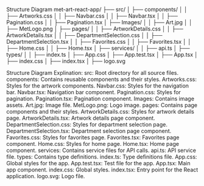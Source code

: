 Structure Diagram
met-art-react-app/
├── src/
│   ├── components/
│   │   ├── Artworks.css
│   │   ├── Navbar.css
│   │   ├── Navbar.tsx
│   │   ├── Pagination.css
│   │   ├── Pagination.tsx
│   ├── Images/
│   │   ├── Art.jpg
│   │   ├── MetLogo.png
│   ├── pages/
│   │   ├── ArtworkDetails.css
│   │   ├── ArtworkDetails.tsx
│   │   ├── DepartmentSelection.css
│   │   ├── DepartmentSelection.tsx
│   │   ├── Favorites.css
│   │   ├── Favorites.tsx
│   │   ├── Home.css
│   │   ├── Home.tsx
│   ├── services/
│   │   ├── api.ts
│   ├── types/
│   │   ├── index.ts
│   ├── App.css
│   ├── App.test.tsx
│   ├── App.tsx
│   ├── index.css
│   ├── index.tsx
│   ├── logo.svg


Structure Diagram Explination:
src: Root directory for all source files.
components: Contains reusable components and their styles.
Artworks.css: Styles for the artwork components.
Navbar.css: Styles for the navigation bar.
Navbar.tsx: Navigation bar component.
Pagination.css: Styles for pagination.
Pagination.tsx: Pagination component.
Images: Contains image assets.
Art.jpg: Image file.
MetLogo.png: Logo image.
pages: Contains page components and their styles.
ArtworkDetails.css: Styles for artwork details page.
ArtworkDetails.tsx: Artwork details page component.
DepartmentSelection.css: Styles for department selection page.
DepartmentSelection.tsx: Department selection page component.
Favorites.css: Styles for favorites page.
Favorites.tsx: Favorites page component.
Home.css: Styles for home page.
Home.tsx: Home page component.
services: Contains service files for API calls.
api.ts: API service file.
types: Contains type definitions.
index.ts: Type definitions file.
App.css: Global styles for the app.
App.test.tsx: Test file for the app.
App.tsx: Main app component.
index.css: Global styles.
index.tsx: Entry point for the React application.
logo.svg: Logo file.
